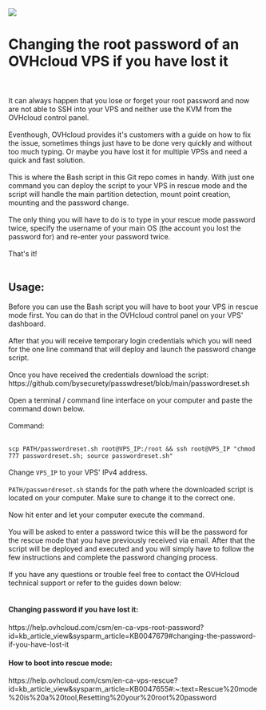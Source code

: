 <img src="https://github.com/bysecurety/passwdreset/blob/main/OVHcloudVPSpasswdreset.jpg">

# Changing the root password of an OVHcloud VPS if you have lost it
</br>
</br>
It can always happen that you lose or forget your root password and now are not able to SSH into your VPS and neither use the KVM from the OVHcloud control panel.
</br></br>
Eventhough, OVHcloud provides it's customers with a guide on how to fix the issue, sometimes things just have to be done very quickly 
and without too much typing. Or maybe you have lost it for multiple VPSs and need a quick and fast solution.
</br></br>
This is where the Bash script in this Git repo comes in handy. With just one command you can deploy the script to your VPS in rescue mode and 
the script will handle the main partition detection, mount point creation, mounting and the password change. 
</br></br>
The only thing you will have to do is to type in your rescue mode password twice, specify the username of your main OS (the account you lost the password for) and re-enter your password twice.
</br></br>
That's it!
</br>
</br>
<h2>Usage:</h2>
Before you can use the Bash script you will have to boot your VPS in rescue mode first.
You can do that in the OVHcloud control panel on your VPS' dashboard.
</br></br>
After that you will receive temporary login credentials which you will need for the one line command that will deploy and launch the 
password change script.
</br>
</br>
Once you have received the credentials download the script:
</br>
https://github.com/bysecurety/passwdreset/blob/main/passwordreset.sh
</br>
</br>
Open a terminal / command line interface on your computer and paste the command down below. 
</br></br>
Command:
</br></br>

` scp PATH/passwordreset.sh root@VPS_IP:/root && ssh root@VPS_IP "chmod 777 passwordreset.sh; source passwordreset.sh" `
</br>
</br>
Change `VPS_IP` to your VPS' IPv4 address. 
</br></br>
`PATH/passwordreset.sh` stands for the path where the downloaded script is located on your computer. Make sure to change it to the correct one.
</br></br>
Now hit enter and let your computer execute the command.
</br></br>
You will be asked to enter a password twice this will be the password for the rescue mode that you have previously received via email.
After that the script will be deployed and executed and you will simply have to follow the few instructions and complete the password changing process.
</br>
</br>
If you have any questions or trouble feel free to contact the OVHcloud technical support or refer to the guides down below:
</br></br>
<h4>Changing password if you have lost it:</h4>
https://help.ovhcloud.com/csm/en-ca-vps-root-password?id=kb_article_view&sysparm_article=KB0047679#changing-the-password-if-you-have-lost-it
</br>
<h4>How to boot into rescue mode:</h4>
https://help.ovhcloud.com/csm/en-ca-vps-rescue?id=kb_article_view&sysparm_article=KB0047655#:~:text=Rescue%20mode%20is%20a%20tool,Resetting%20your%20root%20password


